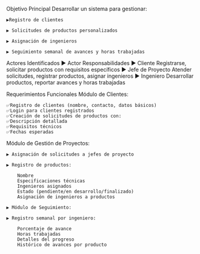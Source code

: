 Objetivo Principal
Desarrollar un sistema para gestionar:

    ▶️Registro de clientes

    ▶️ Solicitudes de productos personalizados

    ▶️ Asignación de ingenieros

    ▶️ Seguimiento semanal de avances y horas trabajadas

Actores Identificados
    ▶️ Actor	Responsabilidades
    ▶️ Cliente	Registrarse, solicitar productos con requisitos específicos
    ▶️ Jefe de Proyecto	Atender solicitudes, registrar productos, asignar ingenieros
    ▶️ Ingeniero	Desarrollar productos, reportar avances y horas trabajadas

Requerimientos Funcionales
Módulo de Clientes:

    ✅Registro de clientes (nombre, contacto, datos básicos)
    ✅Login para clientes registrados
    ✅Creación de solicitudes de productos con:
    ✅Descripción detallada
    ✅Requisitos técnicos
    ✅Fechas esperadas

Módulo de Gestión de Proyectos:

    ▶️ Asignación de solicitudes a jefes de proyecto
    
    ▶️ Registro de productos:

        Nombre
        Especificaciones técnicas
        Ingenieros asignados
        Estado (pendiente/en desarrollo/finalizado)
        Asignación de ingenieros a productos

    ▶️ Módulo de Seguimiento:

    ▶️ Registro semanal por ingeniero:

        Porcentaje de avance
        Horas trabajadas
        Detalles del progreso
        Histórico de avances por producto